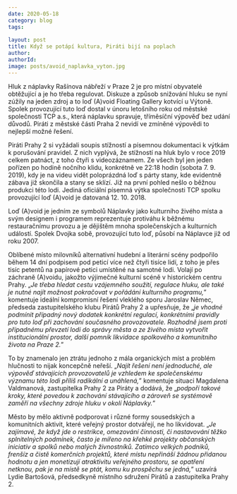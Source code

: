 ```yaml
---
date: 2020-05-18
category: blog
tags:
    
layout: post
title: Když se potápí kultura, Piráti bijí na poplach
author: 
authorId:  
image: posts/avoid_naplavka_vyton.jpg
---
```


Hluk z náplavky Rašínova nábřeží v Praze 2 je pro místní obyvatelé obtěžující a je ho třeba regulovat. Diskuze a způsob snižování hluku se nyní zúžily na jeden zdroj a to loď (A)void Floating Gallery kotvící u Výtoně. Spolek provozující tuto loď dostal v únoru letošního roku od městské společnosti TCP a.s., která náplavku spravuje, tříměsíční výpověď bez udání důvodů. Piráti z městské části Praha 2 nevidí ve zmíněné výpovědi to nejlepší možné řešení. 

Piráti Prahy 2 si vyžádali soupis stížností a písemnou dokumentaci k výtkám k porušování pravidel. Z nich vyplývá, že stížností na hluk bylo v roce 2019 celkem patnáct, z toho čtyři s videozáznamem. Ze všech byl jen jeden pořízen po hodině nočního klidu, konkrétně ve 22:18 hodin (sobota 7. 9. 2019), kdy je na videu vidět poloprázdná loď s párty stany, kde evidentně zábava již skončila a stany se sklízí. Již na první pohled nešlo o běžnou produkci této lodi. Jediná oficiální písemná výtka společnosti TCP spolku provozující loď (A)void je datovaná 12. 10. 2018.

Loď (A)void je jedním ze symbolů Náplavky jako kulturního živého místa a svým designem i programem reprezentuje protiváhu k běžnému restauračnímu provozu a je dějištěm mnoha společenských a kulturních událostí. Spolek Dvojka sobě, provozující tuto loď, působí na Náplavce již od roku 2007.

Oblíbené místo milovníků alternativní hudební a literární scény podpořilo během 14 dní podpisem pod peticí více než čtyři tisíce lidí, z toho je přes tisíc petentů na papírové petici umístěné na samotné lodi. Volají po záchraně (A)voidu, jakožto výjimečné kulturní scéně v historickém centru Prahy. „<i>Je třeba hledat cestu vzájemného soužití, regulace hluku, ale také je nutné najít možnost pokračovat v pořádání kulturního programu,</i>” komentuje ideální kompromisní řešení vleklého sporu Jaroslav Němec, předseda zastupitelského klubu Pirátů Prahy 2 a upřesňuje, že „<i>je vhodné podmínit případný nový dodatek konkrétní regulací, konkrétními pravidly pro tuto loď při zachování současného provozovatele. Rozhodně jsem proti případnému převzetí lodi do správy města a ze živého místa vytvořit institucionální prostor, další pomník likvidace spolkového a komunitního života na Praze 2.</i>”

To by znamenalo jen ztrátu jednoho z mála organických míst a problém hlučnosti to nijak koncepčně neřeší. „<i>Najít řešení není jednoduché, ale výpověď stávajících provozovatelů je vzhledem ke společenskému významu této lodi příliš radikální a unáhlená,</i>” komentuje situaci Magdalena Valdmanová, zastupitelka Prahy 2 za Piráty a dodává, že „<i>podpoří takové kroky, které povedou k zachování stávajícího a zároveň se systémově zaměří na všechny zdroje hluku v okolí Náplavky.</i>” 

Město by mělo aktivně podporovat i různé formy sousedských a komunitních aktivit, které veřejný prostor dotvářejí, ne ho likvidovat. „<i>Je zajímavé, že když jde o restrikce, omezování činnosti, či nastavování těžko splnitelných podmínek, často je mířeno na křehké projekty občanských iniciativ a spolků nebo malých živnostníků. Zatímco velkých podniků, frenšíz a čistě komerčních projektů, které místu nepřináší žádnou přidanou hodnotu a jen monetizují atraktivitu veřejného prostoru, se opatření netknou, pak je na místě se ptát, komu ku prospěchu se jedná,</i>” uzavírá Lydie Bartošová, předsedkyně místního sdružení Pirátů a zastupitelka Prahy 2. 
